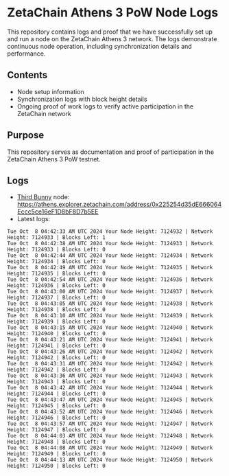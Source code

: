 # ZetaChain Athens 3 PoW Node Logs
This repository contains logs and proof that we have successfully set up and run a node on the ZetaChain Athens 3 network. The logs demonstrate continuous node operation, including synchronization details and performance.

## Contents
- Node setup information
- Synchronization logs with block height details
- Ongoing proof of work logs to verify active participation in the ZetaChain network

## Purpose
This repository serves as documentation and proof of participation in the ZetaChain Athens 3 PoW testnet.

## Logs

- [Third Bunny](https://thirdbunny.xyz/) node: https://athens.explorer.zetachain.com/address/0x225254d35dE666064Eccc5ce16eF1D8bF8D7b5EE
- Latest logs:
```
Tue Oct  8 04:42:33 AM UTC 2024 Your Node Height: 7124932 | Network Height: 7124933 | Blocks Left: 1
Tue Oct  8 04:42:38 AM UTC 2024 Your Node Height: 7124933 | Network Height: 7124933 | Blocks Left: 0
Tue Oct  8 04:42:44 AM UTC 2024 Your Node Height: 7124934 | Network Height: 7124934 | Blocks Left: 0
Tue Oct  8 04:42:49 AM UTC 2024 Your Node Height: 7124935 | Network Height: 7124935 | Blocks Left: 0
Tue Oct  8 04:42:54 AM UTC 2024 Your Node Height: 7124936 | Network Height: 7124936 | Blocks Left: 0
Tue Oct  8 04:43:00 AM UTC 2024 Your Node Height: 7124937 | Network Height: 7124937 | Blocks Left: 0
Tue Oct  8 04:43:05 AM UTC 2024 Your Node Height: 7124938 | Network Height: 7124938 | Blocks Left: 0
Tue Oct  8 04:43:10 AM UTC 2024 Your Node Height: 7124939 | Network Height: 7124939 | Blocks Left: 0
Tue Oct  8 04:43:15 AM UTC 2024 Your Node Height: 7124940 | Network Height: 7124940 | Blocks Left: 0
Tue Oct  8 04:43:21 AM UTC 2024 Your Node Height: 7124941 | Network Height: 7124941 | Blocks Left: 0
Tue Oct  8 04:43:26 AM UTC 2024 Your Node Height: 7124942 | Network Height: 7124942 | Blocks Left: 0
Tue Oct  8 04:43:31 AM UTC 2024 Your Node Height: 7124942 | Network Height: 7124942 | Blocks Left: 0
Tue Oct  8 04:43:36 AM UTC 2024 Your Node Height: 7124943 | Network Height: 7124943 | Blocks Left: 0
Tue Oct  8 04:43:42 AM UTC 2024 Your Node Height: 7124944 | Network Height: 7124944 | Blocks Left: 0
Tue Oct  8 04:43:47 AM UTC 2024 Your Node Height: 7124945 | Network Height: 7124945 | Blocks Left: 0
Tue Oct  8 04:43:52 AM UTC 2024 Your Node Height: 7124946 | Network Height: 7124946 | Blocks Left: 0
Tue Oct  8 04:43:57 AM UTC 2024 Your Node Height: 7124947 | Network Height: 7124947 | Blocks Left: 0
Tue Oct  8 04:44:03 AM UTC 2024 Your Node Height: 7124948 | Network Height: 7124948 | Blocks Left: 0
Tue Oct  8 04:44:08 AM UTC 2024 Your Node Height: 7124949 | Network Height: 7124949 | Blocks Left: 0
Tue Oct  8 04:44:13 AM UTC 2024 Your Node Height: 7124950 | Network Height: 7124950 | Blocks Left: 0
```
